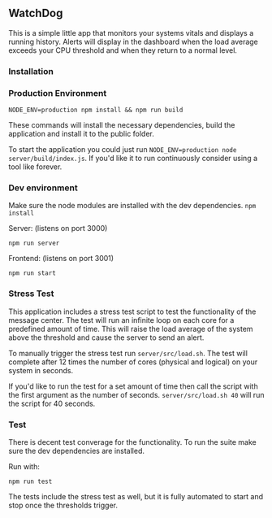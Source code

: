 ## WatchDog

This is a simple little app that monitors your systems vitals and displays a running history. Alerts will display in the dashboard when the load average exceeds your CPU threshold and when they return to a normal level.

### Installation

### Production Environment

```
NODE_ENV=production npm install && npm run build
```

These commands will install the necessary dependencies, build the application and install it to the public folder.

To start the application you could just run `NODE_ENV=production node server/build/index.js`. If you'd like it to run continuously consider using a tool like forever.

### Dev environment

Make sure the node modules are installed with the dev dependencies. `npm install`

Server: (listens on port 3000)
```
npm run server
```

Frontend: (listens on port 3001)
```
npm run start
```

### Stress Test

This application includes a stress test script to test the functionality of the message center. The test will run an infinite loop on each core for a predefined amount of time. This will raise the load average of the system above the threshold and cause the server to send an alert.

To manually trigger the stress test run `server/src/load.sh`. The test will complete after 12 times the number of cores (physical and logical) on your system in seconds.

If you'd like to run the test for a set amount of time then call the script with the first argument as the number of seconds. `server/src/load.sh 40` will run the script for 40 seconds.

### Test

There is decent test converage for the functionality. To run the suite make sure the dev dependencies are installed.

Run with:

```
npm run test
```

The tests include the stress test as well, but it is fully automated to start and stop once the thresholds trigger.

